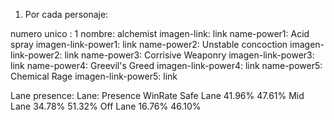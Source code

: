 1) Por cada personaje:

numero unico : 1
nombre: alchemist
imagen-link: link
name-power1: Acid spray
imagen-link-power1: link
name-power2: Unstable concoction
imagen-link-power2: link
name-power3: Corrisive Weaponry
imagen-link-power3: link
name-power4: Greevil's Greed
imagen-link-power4: link
name-power5: Chemical Rage
imagen-link-power5: link

Lane presence:
Lane:       Presence    WinRate
Safe Lane   41.96%      47.61%
Mid Lane    34.78%      51.32%
Off Lane    16.76%      46.10%

